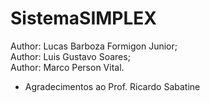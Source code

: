 # SistemaSIMPLEX
Author: Lucas Barboza Formigon Junior;<br>
Author: Luis Gustavo Soares;<br>
Author: Marco Person Vital.
<br>

* Agradecimentos ao Prof. Ricardo Sabatine 
